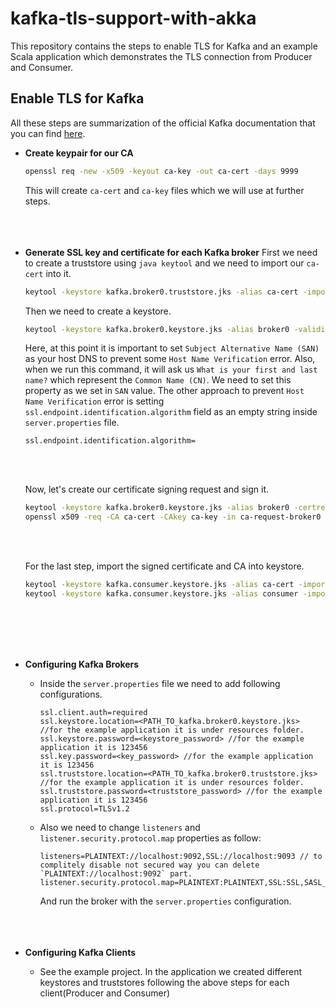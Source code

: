 # kafka-tls-support-with-akka
This repository contains the steps to enable TLS for Kafka and an example Scala application which demonstrates the TLS connection from Producer and Consumer.

## Enable TLS for Kafka
All these steps are summarization of the official Kafka documentation that you can find [here](https://kafka.apache.org/30/documentation.html#security_ssl).

- **Create keypair for our CA**
  ```bash
  openssl req -new -x509 -keyout ca-key -out ca-cert -days 9999
  ```
  This will create `ca-cert` and `ca-key` files which we will use at further steps.
  <br/><br/>
  <br></br>

- **Generate SSL key and certificate for each Kafka broker**
 First we need to create a truststore using `java keytool` and we need to import our `ca-cert` into it.
    ```bash
    keytool -keystore kafka.broker0.truststore.jks -alias ca-cert -import -file ca-cert
    ```
  Then we need to create a keystore.
    ```bash
    keytool -keystore kafka.broker0.keystore.jks -alias broker0 -validity 9999 -genkey -keyalg RSA -ext SAN=dns:localhost
    ```
  Here, at this point it is important to set `Subject Alternative Name (SAN)` as your host DNS to prevent some `Host Name Verification` error.
  Also, when we run this command, it will ask us `What is your first and last name?` which represent the `Common Name (CN)`. We need to set this property as we set in `SAN` value.
  The other approach to prevent `Host Name Verification` error is setting `ssl.endpoint.identification.algorithm` field as an empty string inside `server.properties` file.

    ```
    ssl.endpoint.identification.algorithm=
    ```
    <br></br>

    Now, let's create our certificate signing request and sign it.
  ```bash
  keytool -keystore kafka.broker0.keystore.jks -alias broker0 -certreq -file ca-request-broker0
  openssl x509 -req -CA ca-cert -CAkey ca-key -in ca-request-broker0 -out ca-signed-broker0 -days 9999 -CAcreateserial
  ```
  
  <br></br>

    For the last step, import the signed certificate and CA into keystore.
    ```bash
    keytool -keystore kafka.consumer.keystore.jks -alias ca-cert -import -file ca-cert
    keytool -keystore kafka.consumer.keystore.jks -alias consumer -import -file ca-signed-consumer
    ```

  <br></br>
  <br></br>
- **Configuring Kafka Brokers**
  - Inside the `server.properties` file we need to add following configurations.
    ```
    ssl.client.auth=required
    ssl.keystore.location=<PATH_TO_kafka.broker0.keystore.jks> //for the example application it is under resources folder.
    ssl.keystore.password=<keystore_password> //for the example application it is 123456
    ssl.key.password=<key_password> //for the example application it is 123456
    ssl.truststore.location=<PATH_TO_kafka.broker0.truststore.jks> //for the example application it is under resources folder.
    ssl.truststore.password=<truststore_password> //for the example application it is 123456
    ssl.protocol=TLSv1.2
    ```
  - Also we need to change `listeners` and `listener.security.protocol.map` properties as follow:
    ```
    listeners=PLAINTEXT://localhost:9092,SSL://localhost:9093 // to complitely disable not secured way you can delete `PLAINTEXT://localhost:9092` part.
    listener.security.protocol.map=PLAINTEXT:PLAINTEXT,SSL:SSL,SASL_PLAINTEXT:SASL_PLAINTEXT,SASL_SSL:SASL_SSL
    ```
    
    And run the broker with the `server.properties` configuration.
    <br></br>
    <br></br>
  
- **Configuring Kafka Clients** 
  - See the example project. In the application we created different keystores and truststores following the above steps for each client(Producer and Consumer)